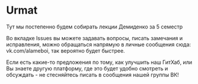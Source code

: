 # Urmat

Тут мы постепенно будем собирать лекции Демиденко за 5 семестр

Во вкладке Issues вы можете задавать вопросы, писать замечания и исправления, можно обращаться напрямую в личные сообщения сюда: vk.com/alameboi, так вероятно будет быстрее.

Если есть какие-то предложения по тому, как улучшить наш ГитХаб, или Вы знаете другую платформу, где это будет удобно смотреть и обсуждать - не стесняйтесь писать в сообщения нашей группы ВК!
